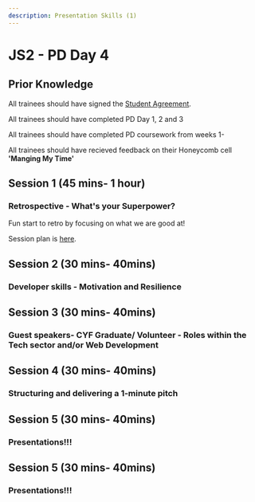```yaml
---
description: Presentation Skills (1)
---
```


# JS2 - PD Day 4

## Prior Knowledge 

All trainees should have signed the [Student Agreement](https://docs.codeyourfuture.io/organisation/agreements-and-rules/student-agreement). 

All trainees should have completed PD Day 1, 2 and 3

All trainees should have completed PD coursework from weeks 1-

All trainees should have recieved feedback on their Honeycomb cell **'Manging My Time'** 

## Session 1 \(45 mins- 1 hour\)

### Retrospective - What's your Superpower?

Fun start to retro by focusing on what we are good at! 

Session plan is [here](https://personaldevelopment.codeyourfuture.io/sessions/js2-pd-day-4/retro-whats-your-superpower). 

## Session 2 \(30 mins- 40mins\)

### Developer skills - Motivation and Resilience







## Session 3 \(30 mins- 40mins\)

### Guest speakers- CYF Graduate/ Volunteer - Roles within the Tech sector and/or Web Development





## Session 4 \(30 mins- 40mins\)

### Structuring and delivering a 1-minute pitch









## Session 5 \(30 mins- 40mins\)

### Presentations!!! 



## Session 5 \(30 mins- 40mins\)

### Presentations!!! 





